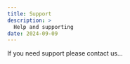 ```yaml
---
title: Support
description: >
  Help and supporting
date: 2024-09-09
---
```

If you need support please contact us...
